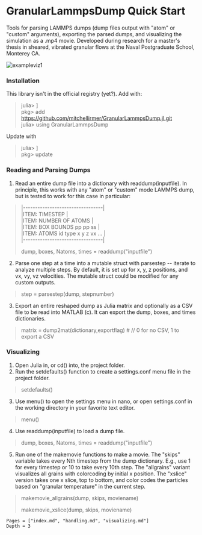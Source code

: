 # GranularLammpsDump Quick Start

Tools for parsing LAMMPS dumps (dump files output with "atom" or "custom" arguments), exporting the parsed dumps, and visualizing the simulation as a .mp4 movie. Developed during research for a master's thesis in sheared, vibrated granular flows at the Naval Postgraduate School, Monterey CA. 

![exampleviz1](https://github.com/mitchellirmer/GranularLammpsDump.jl/assets/81964320/7751af12-21f7-44c0-bd7c-c13d41d82ef3)

### Installation
This library isn't in the official registry (yet?).  Add with:
> julia> ]  
> pkg> add https://github.com/mitchellirmer/GranularLammpsDump.jl.git  
> julia> using GranularLammpsDump  

Update with 
> julia> ]  
> pkg> update

### Reading and Parsing Dumps
1. Read an entire dump file into a dictionary with readdump(inputfile).  In principle, this works with any "atom" or "custom" mode LAMMPS dump, but is tested to work for this case in particular:
>|---------------------------------|  
>|ITEM: TIMESTEP                   |  
>|ITEM: NUMBER OF ATOMS            |  
>|ITEM: BOX BOUNDS pp pp ss        |  
>|ITEM: ATOMS id type x y z vx ... |  
>|---------------------------------|  
>
> dump, boxes, Natoms, times = readdump("inputfile")

2. Parse one step at a time into a mutable struct with parsestep -- iterate to analyze multiple steps.  By default, it is set up for x, y, z positions, and vx, vy, vz velocities.  The mutable struct could be modified for any custom outputs.   
> step = parsestep(dump, stepnumber)

3. Export an entire reshaped dump as Julia matrix and optionally as a CSV file to be read into MATLAB (c).  It can export the dump, boxes, and times dictionaries.  
> matrix = dump2mat(dictionary,exportflag)  # // 0 for no CSV, 1 to export a CSV

### Visualizing
1. Open Julia in, or cd() into, the project folder.  
2. Run the setdefaults() function to create a settings.conf menu file in the project folder.  
> setdefaults()

3. Use menu() to open the settings menu in nano, or open settings.conf in the working directory in your favorite text editor.  
> menu()

4. Use readdump(inputfile) to load a dump file.  
> dump, boxes, Natoms, times = readdump("inputfile")

5. Run one of the makemovie functions to make a movie.  The "skips" variable takes every Nth timestep from the dump dictionary. E.g., use 1 for every timestep or 10 to take every 10th step.  The "allgrains" variant visualizes all grains with colorcoding by initial x position.  The "xslice" version takes one x slice, top to bottom, and color codes the particles based on "granular temperature" in the current step.
> makemovie_allgrains(dump, skips, moviename)
>
> makemovie_xslice(dump, skips, moviename)

```@contents
Pages = ["index.md", "handling.md", "visualizing.md"]
Depth = 3
```


